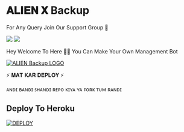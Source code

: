 # 𝐀𝐋𝐈𝐄𝐍 𝐗 Backup

For Any Query Join Our Support Group 👥

<a href="https://t.me/ALIEN_ROBOT"><img src="https://img.shields.io/badge/Join-Telegram%20Channel-red.svg?logo=Telegram"></a>
<a href="https://t.me/ALIEN_X_SUPPORT"><img src="https://img.shields.io/badge/Join-Telegram%20Group-blue.svg?logo=telegram"></a>


Hey Welcome To Here 💫💫 You Can Make Your Own Management Bot


[![ALIEN Backup LOGO](https://telegra.ph/file/e7e1e2d563432071ae730.jpg)](https://t.me/ALIEN_X_SUPPORT )

⚡️ 𝐌𝐀𝐓 𝐊𝐀𝐑 𝐃𝐄𝐏𝐋𝐎𝐘 ⚡️

ᴀɴᴅɪ ʙᴀɴᴅɪ ꜱʜᴀɴᴅɪ ʀᴇᴘᴏ ᴋɪʏᴀ ʏᴀ ꜰᴏʀᴋ ᴛᴜᴍ ʀᴀɴᴅɪ 

## Deploy To Heroku
[![DEPLOY](https://www.herokucdn.com/deploy/button.svg)](https://heroku.com/deploy?template=https://github.com/mukund123456/Zaid-Robot)
